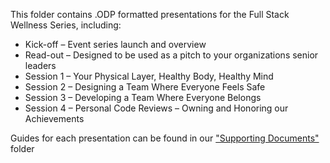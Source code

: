 This folder contains .ODP formatted presentations for the Full Stack Wellness Series, including: 
 

* Kick-off – Event series launch and overview 
* Read-out – Designed to be used as a pitch to your organizations senior leaders 
* Session 1 – Your Physical Layer, Healthy Body, Healthy Mind 
* Session 2 – Designing a Team Where Everyone Feels Safe 
* Session 3 – Developing a Team Where Everyone Belongs 
* Session 4 – Personal Code Reviews – Owning and Honoring our Achievements


Guides for each presentation can be found in our ["Supporting Documents"](https://github.com/jeffrbul/full-stack-wellness/tree/main/supporting-documents) folder